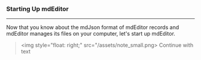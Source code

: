 ### Starting Up mdEditor
---
Now that you know about the mdJson format of mdEditor records and mdEditor manages its files on your computer, let's start up mdEditor.  

> <img style="float: right;" src="/assets/note_small.png> Continue with text